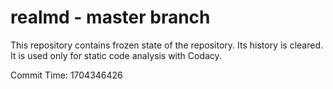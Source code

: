 # realmd - master branch

This repository contains frozen state of the repository.
Its history is cleared. It is used only for static code
analysis with Codacy.

Commit Time: 1704346426